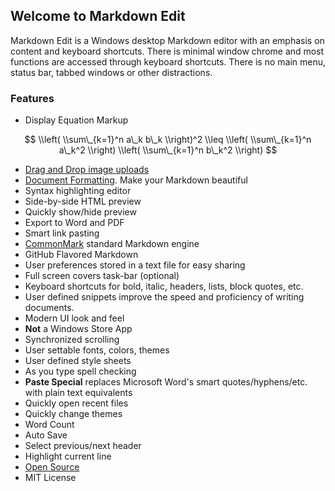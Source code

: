 Welcome to Markdown Edit
------------------------

Markdown Edit is a Windows desktop Markdown editor with an emphasis on
content and keyboard shortcuts. There is minimal window chrome and most
functions are accessed through keyboard shortcuts. There is no main
menu, status bar, tabbed windows or other distractions.

### Features

-   Display Equation Markup

$$ \\left( \\sum\_{k=1}^n a\_k b\_k \\right)^2 \\leq \\left(
\\sum\_{k=1}^n a\_k^2 \\right) \\left( \\sum\_{k=1}^n b\_k^2 \\right) $$

-   [Drag and Drop image
    uploads](http://mike-ward.net/2015/03/31/markdown-edit-1-4-imgur-uploads/)
-   [Document
    Formatting](http://mike-ward.net/2015/04/20/markdown-edit-1-5-released/).
    Make your Markdown beautiful
-   Syntax highlighting editor
-   Side-by-side HTML preview
-   Quickly show/hide preview
-   Export to Word and PDF
-   Smart link pasting
-   [CommonMark](http://commonmark.org) standard Markdown engine
-   GitHub Flavored Markdown
-   User preferences stored in a text file for easy sharing
-   Full screen covers task-bar (optional)
-   Keyboard shortcuts for bold, italic, headers, lists, block
    quotes, etc.
-   User defined snippets improve the speed and proficiency of
    writing documents.
-   Modern UI look and feel
-   **Not** a Windows Store App
-   Synchronized scrolling
-   User settable fonts, colors, themes
-   User defined style sheets
-   As you type spell checking
-   **Paste Special** replaces Microsoft Word's
    smart quotes/hyphens/etc. with plain text equivalents
-   Quickly open recent files
-   Quickly change themes
-   Word Count
-   Auto Save
-   Select previous/next header
-   Highlight current line
-   [Open Source](https://github.com/mike-ward/Markdown-Edit)
-   MIT License

